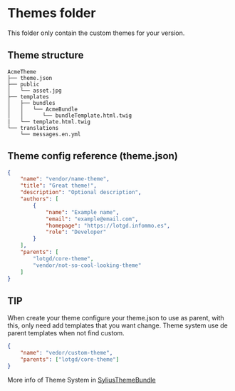 # Themes folder

This folder only contain the custom themes for your version.

## Theme structure

```
AcmeTheme
├── theme.json
├── public
│   └── asset.jpg
├── templates
│   ├── bundles
│   │   └── AcmeBundle
│   │      └── bundleTemplate.html.twig
|   └── template.html.twig
└── translations
    └── messages.en.yml
```

## Theme config reference (theme.json)
```json
{
    "name": "vendor/name-theme",
    "title": "Great theme!",
    "description": "Optional description",
    "authors": [
        {
            "name": "Example name",
            "email": "example@email.com",
            "homepage": "https://lotgd.infommo.es",
            "role": "Developer"
        }
    ],
    "parents": [
        "lotgd/core-theme",
        "vendor/not-so-cool-looking-theme"
    ]
}
```

## TIP

When create your theme configure your theme.json to use as parent, with this, only need add templates that you want change.
Theme system use de parent templates when not find custom.

```json
{
    "name": "vedor/custom-theme",
    "parents": ["lotgd/core-theme"]
}
```

More info of Theme System in [SyliusThemeBundle](https://github.com/Sylius/SyliusThemeBundle/tree/master/docs)
